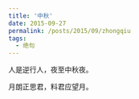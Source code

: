 ```yaml
---
title: '中秋'
date: 2015-09-27
permalink: /posts/2015/09/zhongqiu
tags:
  - 绝句
---
```


人是逆行人，夜至中秋夜。

月朗正思君，料君应望月。



 